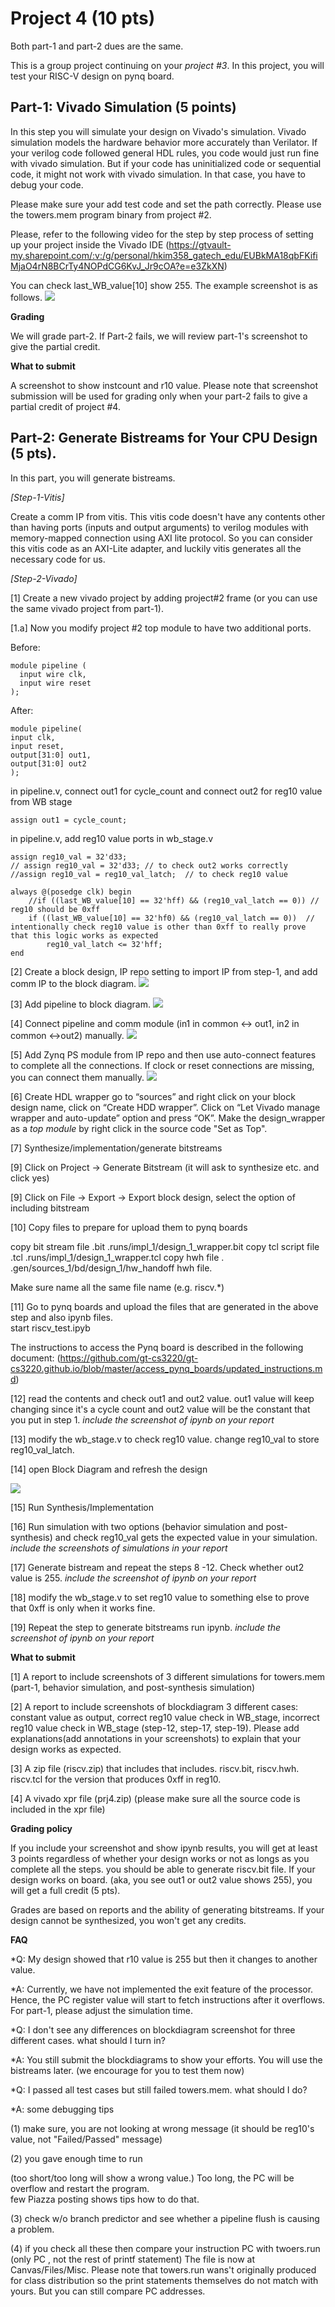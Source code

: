 # Project 4 (10 pts) 

Both part-1 and part-2 dues are the same. 

This is a group project continuing on your *project #3*. 
In this project, you will test your RISC-V design on pynq board. 

## Part-1: Vivado Simulation (5 points)

In this step you will simulate your design on Vivado's simulation. 
Vivado simulation models the hardware behavior more accurately than Verilator. 
If your verilog code followed general HDL rules, you code would just run fine with vivado simulation. 
But if your code has uninitialized code or sequential code, it might not work with vivado simulation. In that case, you have to debug your code.

Please make sure your add test code and set the path correctly. 
Please use the towers.mem program binary from project #2. 

Please, refer to the following video for the step by step process of setting up your project inside the Vivado IDE (https://gtvault-my.sharepoint.com/:v:/g/personal/hkim358_gatech_edu/EUBkMA18qbFKifiMjaO4rN8BCrTy4NOPdCG6KvJ_Jr9cOA?e=e3ZkXN) 

You can check last_WB_value[10] show 255. The example screenshot is as follows. 
<img src="figs/prj4.png">

**Grading** 

We will grade part-2. If Part-2 fails, we will review part-1's screenshot to give the partial credit. 

**What to submit** 

A screenshot to show instcount and r10 value. 
Please note that screenshot submission will be used for grading only when your part-2 fails to give a partial credit of project #4. 

##  Part-2: Generate Bistreams for Your CPU Design (5 pts). 

In this part, you will generate bistreams.

*[Step-1-Vitis]*

Create a comm IP from vitis.
This vitis code doesn't have any contents other than having ports (inputs and output arguments) to verilog modules with memory-mapped connection using AXI lite protocol. So you can consider this vitis code as an AXI-Lite adapter, and luckily vitis generates all the necessary code for us. 

*[Step-2-Vivado]* 

[1] Create a new vivado project by adding project#2 frame (or you can use the same vivado project from part-1).

[1.a] Now you modify project #2 top module to have two additional ports. 

Before:
```
module pipeline (
  input wire clk,
  input wire reset
);
```

After:
```
module pipeline(
input clk,
input reset, 
output[31:0] out1,
output[31:0] out2
); 
```

in pipeline.v, connect out1 for cycle_count and connect out2 for reg10 value from WB stage 

``` 
assign out1 = cycle_count; 
```

in pipeline.v, 
add reg10 value ports in wb_stage.v

```
assign reg10_val = 32'd33;  
// assign reg10_val = 32'd33; // to check out2 works correctly
//assign reg10_val = reg10_val_latch;  // to check reg10 value
```
```
always @(posedge clk) begin
    //if ((last_WB_value[10] == 32'hff) && (reg10_val_latch == 0)) // reg10 should be 0xff
    if ((last_WB_value[10] == 32'hf0) && (reg10_val_latch == 0))  // intentionally check reg10 value is other than 0xff to really prove that this logic works as expected
        reg10_val_latch <= 32'hff;
end
```

[2] Create a block design, IP repo setting to import IP from step-1, and add comm IP to the block diagram. 
<img src="figs/addcom.png">

[3] Add pipeline to block diagram. 
<img src="figs/addriscv.png"> 

[4] Connect pipeline and comm module (in1 in common <-> out1, in2 in common <->out2) manually. 
<img src="figs/connect.png"> 

[5] Add Zynq PS module from IP repo and then use auto-connect features to complete all the connections. If clock or reset connections are missing, you can connect them manually. 
<img src="figs/finaldig.png"> 

[6] Create HDL wrapper go to “sources” and right click on your block design name, click on “Create HDD wrapper”. Click on “Let Vivado manage wrapper and auto-update” option and press “OK”. Make the design_wrapper as a *top module* by right click in the source code "Set as Top". 

[7] Synthesize/implementation/generate bitstreams

[9] Click on Project -> Generate Bitstream (it will ask to synthesize etc. and click yes)

[9] Click on File -> Export -> Export block design, select the option of including bitstream

[10] Copy files to prepare for upload them to pynq boards 

copy bit stream file .bit
.runs/impl_1/design_1_wrapper.bit 
copy tcl script file .tcl .runs/impl_1/design_1_wrapper.tcl
copy hwh file . .gen/sources_1/bd/design_1/hw_handoff hwh file.

Make sure name all the same file name (e.g. riscv.*) 

[11] Go to pynq boards and upload the files that are generated in the above step and also ipynb files.  
start riscv_test.ipyb 

The instructions to access the Pynq board is described in the following document: (https://github.com/gt-cs3220/gt-cs3220.github.io/blob/master/access_pynq_boards/updated_instructions.md)

[12] read the contents and check out1 and out2 value. 
out1 value will keep changing since it's a cycle count and out2 value will be the constant that you put in step 1. 
*include the screenshot of ipynb on your report* 

[13] modify the wb_stage.v to check reg10 value. 
change reg10_val to store reg10_val_latch. 

[14] open Block Diagram and refresh the design 

<img src="figs/updatemodule.png"> 

[15] Run Synthesis/Implementation 

[16] Run simulation with two options (behavior simulation and post-synthesis) and check reg10_val gets the expected value in your simulation. 
*include the screenshots of simulations in your report* 

[17] Generate bistream and repeat the steps 8 -12. 
Check whether out2 value is 255. *include the screenshot of ipynb on your report*

[18] modify the wb_stage.v to set reg10 value to something else to prove that 0xff is only when it works fine. 

[19] Repeat the step to generate bitstreams run ipynb. 
*include the screenshot of ipynb on your report*

**What to submit** 

[1] A report to include screenshots of 3 different simulations for towers.mem 
 (part-1, behavior simulation, and post-synthesis simulation) 
 
[2] A report to include screenshots of blockdiagram 3 different cases: 
  constant value as output, correct reg10 value check in WB_stage, incorrect reg10 value check in WB_stage (step-12, step-17, step-19). 
Please add explanations(add annotations in your screenshots) to explain that your design works as expected.

[3] A zip file (riscv.zip) that includes that includes. 
riscv.bit, riscv.hwh. riscv.tcl for the version that produces 0xff in reg10. 

[4] A vivado xpr file (prj4.zip)
(please make sure all the source code is included in the xpr file) 

**Grading policy** 

If you include your screenshot and show ipynb results, you will get at least 3 points regardless of whether your design works or not as longs as you complete all the steps. 
you should be able to generate riscv.bit file.
If your design works on board. (aka, you see out1 or out2 value shows 255), you will get a full credit (5 pts).

Grades are based on reports and the ability of generating bitstreams. If your design cannot be synthesized, you won't get any credits. 

**FAQ**

*Q: My design showed that r10 value is 255 but then it changes to another value. 

*A: Currently, we have not implemented the exit feature of the processor. Hence, the PC register value will start to fetch instructions after it overflows. For part-1, please adjust the simulation time. 

*Q: I don't see any differences on blockdiagram screenshot for three different cases. what should I turn in? 

*A: You still submit the blockdiagrams to show your efforts. You will use the bistreams later. (we encourage for you to test them now) 

*Q: I passed all test cases but still failed towers.mem. what should I do? 

*A: some debugging tips 

(1) make  sure, you are not looking at wrong message (it should be reg10's value, not "Failed/Passed" message)

(2) you gave enough time to run 

(too short/too long will show a wrong value.) Too long, the PC will be overflow and restart the program.  
few Piazza posting shows tips how to do that. 

(3) check w/o branch predictor and see whether a pipeline flush is causing a problem.

(4) if you check all these then compare your instruction PC  with twoers.run (only PC , not the rest of printf statement) 
The file is now at Canvas/Files/Misc. Please note that towers.run wans't originally produced for class distribution so the print statements themselves do not match with yours. But you can still compare PC addresses.
